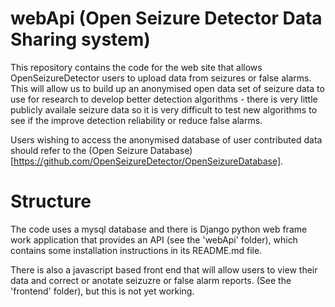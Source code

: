 # webApi (Open Seizure Detector Data Sharing system)
This repository contains the code for the web site that allows OpenSeizureDetector users to upload data from seizures
or false alarms.    This will allow us to build up an anonymised open data set of seizure data to use for research to develop
better detection algorithms - there is very little publicly availale seizure data so it is very difficult to test new algorithms
to see if the improve detection reliability or reduce false alarms.

Users wishing to access the anonymised database of user contributed data should refer to the (Open Seizure Database)[https://github.com/OpenSeizureDetector/OpenSeizureDatabase].


# Structure
The code uses a mysql database and there is Django python web frame work application that provides an API (see the 'webApi' folder), which contains some installation instructions in its README.md file.

There is also a javascript based front end that will allow users to view their data and correct or anotate seizuzre or 
false alarm reports.  (See the 'frontend' folder), but this is not yet working.
